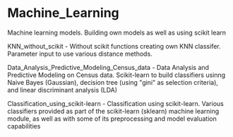 # Machine_Learning
Machine learning models. Building own models as well as using scikit learn

KNN_without_scikit - Without scikit functions creating own KNN classifer. Parameter input to use various distance methods.

Data_Analysis_Predictive_Modeling_Census_data - Data Analysis and Predictive Modeling on Census data. Scikit-learn to build classifiers usinng Naive Bayes (Gaussian), decision tree (using "gini" as selection criteria), and linear discriminant analysis (LDA)

Classification_using_scikit-learn - Classification using scikit-learn. Various classifiers provided as part of the scikit-learn (sklearn) machine learning module, as well as with some of its preprocessing and model evaluation capabilities
